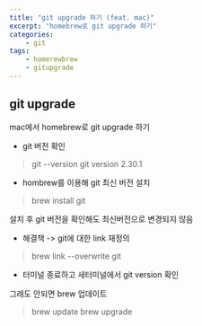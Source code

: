 ```yaml
--- 
title: "git upgrade 하기 (feat. mac)" 
excerpt: "homebrew로 git upgrade 하기"
categories: 
    - git
tags: 
    - homerewbrew
    - gitupgrade
--- 
```

## git upgrade

mac에서 homebrew로 git upgrade 하기

- git 버전 확인
> git --version
> git version 2.30.1

- hombrew를 이용해 git 최신 버전 설치
> brew install git

설치 후 git 버전을 확인해도 최신버전으로 변경되지 않음  

- 해결책 -> git에 대한 link 재정의
> brew link --overwrite git

- 터미널 종료하고 새터미널에서 git version 확인

그래도 안되면 brew 업데이트
> brew update
> brew upgrade